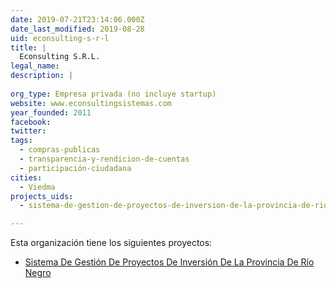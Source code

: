 ```yaml
---
date: 2019-07-21T23:14:06.000Z
date_last_modified: 2019-08-28
uid: econsulting-s-r-l
title: |
  Econsulting S.R.L.
legal_name: 
description: |
  
org_type: Empresa privada (no incluye startup)
website: www.econsultingsistemas.com
year_founded: 2011
facebook: 
twitter: 
tags:
  - compras-publicas
  - transparencia-y-rendicion-de-cuentas
  - participación-ciudadana
cities: 
  - Viedma
projects_uids:
  - sistema-de-gestion-de-proyectos-de-inversion-de-la-provincia-de-rio-negro

---
```


Esta organización tiene los siguientes proyectos:

- [Sistema De Gestión De Proyectos De Inversión De La Provincia De Río Negro](/proyectos/sistema-de-gestion-de-proyectos-de-inversion-de-la-provincia-de-rio-negro)
